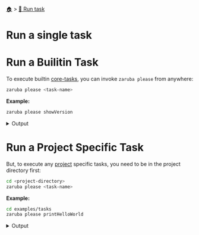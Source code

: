 <!--startTocHeader-->
[🏠](../README.md) > [🏃 Run task](README.md)
# Run a single task
<!--endTocHeader-->

# Run a Builitin Task

To execute builtin [core-tasks](../core-tasks/README.md), you can invoke `zaruba please` from anywhere:

```bash
zaruba please <task-name>
```

__Example:__

<!--startCode-->
```bash
zaruba please showVersion
```
 
<details>
<summary>Output</summary>
 
```````
Job Starting...
 Elapsed Time: 1.853µs
 Current Time: 17:52:54
  Run  'showVersion' command on /home/gofrendi/zaruba/docs
   showVersion           17:52:54.292 v0.9.0-alpha-2-a851fb02c9a8744f7197acef336a84f7dcc637ec
  Successfully running  'showVersion' command
  Job Running...
 Elapsed Time: 108.301699ms
 Current Time: 17:52:54
  
  Job Complete!!! 
  Terminating
  Job Ended...
 Elapsed Time: 309.832165ms
 Current Time: 17:52:54
zaruba please showVersion
```````
</details>
<!--endCode-->

# Run a Project Specific Task

But, to execute any [project](./project/README.md) specific tasks, you need to be in the project directory first:

```bash
cd <project-directory>
zaruba please <task-name>
```

__Example:__

<!--startCode-->
```bash
cd examples/tasks
zaruba please printHelloWorld
```
 
<details>
<summary>Output</summary>
 
```````
Job Starting...
 Elapsed Time: 1.522µs
 Current Time: 17:52:54
  Run  'printHelloWorld' command on /home/gofrendi/zaruba/docs/examples/tasks
   printHelloWorld       17:52:54.737 hello world
  Successfully running  'printHelloWorld' command
  Job Running...
 Elapsed Time: 102.596788ms
 Current Time: 17:52:54
  
  Job Complete!!! 
  Terminating
  Job Ended...
 Elapsed Time: 214.111038ms
 Current Time: 17:52:54
zaruba please printHelloWorld
```````
</details>
<!--endCode-->


<!--startTocSubTopic-->
<!--endTocSubTopic-->